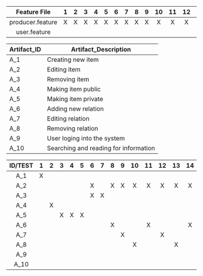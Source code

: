 |   Feature File   | 1 | 2 | 3 | 4 | 5 | 6 | 7 | 8 | 9 | 10 | 11 | 12 | 13 | 14 | 15 | 16 | 17 | 18 | 19 | 20 | 21 | 22 | 23 | 24 |
|:----------------:|:-:|:-:|:-:|:-:|:-:|:-:|:-:|:-:|:-:|:--:|:--:|:--:|:--:|:--:|:--:|:--:|:--:|:--:|:--:|:--:|:--:|:--:|:--:|:--:|
| producer.feature | X | X | X | X | X | X | X | X | X |  X |  X |  X |  X |  X |  X |  X |  X |  X |  X |  X |  X |  X |    |    |
|   user.feature   |   |   |   |   |   |   |   |   |   |    |    |    |    |    |    |    |    |    |    |    |    |    |  X |  X |


| Artifact_ID | Artifact_Description                  |
|-------------|---------------------------------------|
|     A_1     | Creating new item                     |
|     A_2     | Editing item                          |
|     A_3     | Removing item                         |
|     A_4     | Making item public                    |
|     A_5     | Making item private                   |
|     A_6     | Adding new relation                   |
|     A_7     | Editing relation                      |
|     A_8     | Removing relation                     |
|     A_9     | User loging into the system           |
|     A_10    | Searching and reading for information |



| ID/TEST | 1 | 2 | 3 | 4 | 5 | 6 | 7 | 8 | 9 | 10 | 11 | 12 | 13 | 14 | 15 | 16 | 17 | 18 | 19 | 20 | 21 | 22 | 23 | 24 |
|:-------:|:-:|:-:|:-:|:-:|:-:|:-:|:-:|:-:|:-:|:--:|:--:|:--:|:--:|:--:|:--:|:--:|:--:|:--:|:--:|:--:|:--:|:--:|:--:|:--:|
|   A_1   | X |   |   |   |   |   |   |   |   |    |    |    |    |    |    |    |    |    |    |    |    |    |    |    |
|   A_2   |   |   |   |   |   | X |   | X | X |  X |  X |  X |  X |  X |  X |  X |  X |  X |  X |  X |  X |  X |    |    |
|   A_3   |   |   |   |   |   | X | X |   |   |    |    |    |    |    |    |    |    |    |    |    |    |    |    |    |
|   A_4   |   | X |   |   |   |   |   |   |   |    |    |    |    |    |    |    |    |    |    |    |    |    |    |    |
|   A_5   |   |   | X | X | X |   |   |   |   |    |    |    |    |    |    |    |    |    |    |    |    |    |    |    |
|   A_6   |   |   |   |   |   |   |   | X |   |    |  X |    |    |  X |    |    |  X |    |    |  X |    |    |    |    |
|   A_7   |   |   |   |   |   |   |   |   | X |    |    |  X |    |    |  X |    |    |  X |    |    |  X |    |    |    |
|   A_8   |   |   |   |   |   |   |   |   |   |  X |    |    |  X |    |    |  X |    |    |  X |    |    |  X |    |    |
|   A_9   |   |   |   |   |   |   |   |   |   |    |    |    |    |    |    |    |    |    |    |    |    |    |  X |    |
|   A_10  |   |   |   |   |   |   |   |   |   |    |    |    |    |    |    |    |    |    |    |    |    |    |    |  X |
